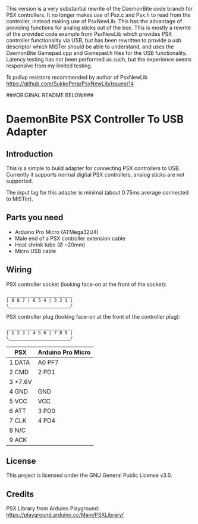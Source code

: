 This version is a very substantial rewrite of the DaemonBite code branch for PSX controllers. It no longer makes use of Psx.c and Psx.h to read from the controller, instead making use of PsxNewLib. This has the advantage of providing functions for analog sticks out of the box. This is mostly a rewrite of the provided code example from PsxNewLib which provides PSX controller functionality via USB, but has been rewritten to provide a usb descriptor which MiSTer should be able to understand, and uses the DaemonBite Gamepad.cpp and Gamepad.h files for the USB functionality. Latency testing has not been performed as such, but the experience seems responsive from my limited testing.

1k pullup resistors recommended by author of PsxNewLib
https://github.com/SukkoPera/PsxNewLib/issues/14

###ORIGINAL README BELOW###

# DaemonBite PSX Controller To USB Adapter
## Introduction
This is a simple to build adapter for connecting PSX controllers to USB. Currently it supports normal digital PSX controllers, analog sticks are not supported.

The input lag for this adapter is minimal (about 0.75ms average connected to MiSTer).

## Parts you need
- Arduino Pro Micro (ATMega32U4)
- Male end of a PSX controller extension cable
- Heat shrink tube (Ø ~20mm)
- Micro USB cable

## Wiring
PSX controller socket (looking face-on at the front of the socket):
```
_________________________
| 9 8 7 | 6 5 4 | 3 2 1 |
\_______________________/
```

PSX controller plug (looking face-on at the front of the controller plug):
```
_________________________
| 1 2 3 | 4 5 6 | 7 8 9 |
\_______________________/
```

| PSX | Arduino Pro Micro |
| ------ | ------ |
| 1 DATA  | A0  PF7 |
| 2 CMD   | 2   PD1 |
| 3 +7.6V ||
| 4 GND   | GND |
| 5 VCC   | VCC |
| 6 ATT   | 3   PD0 |
| 7 CLK   | 4   PD4 |
| 8 N/C   ||
| 9 ACK   ||


## License
This project is licensed under the GNU General Public License v3.0.

## Credits
PSX Library from Arduino Playground: https://playground.arduino.cc/Main/PSXLibrary/
